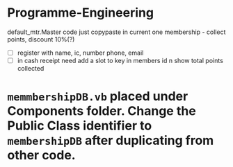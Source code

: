 # Programme-Engineering
default_mtr.Master code just copypaste in current one
membership - collect points, discount 10%(?)
- [ ] register with name, ic, number phone, email
- [ ] in cash receipt need add a slot to key in members id n show total points collected

# `memmbershipDB.vb` placed under Components folder. Change the Public Class identifier to `membershipDB` after duplicating from other code.
